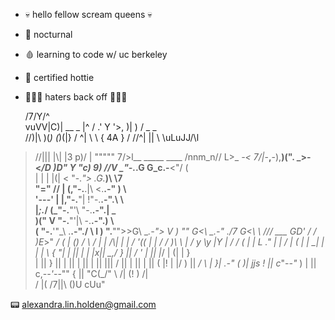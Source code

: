 - 💀 hello fellow scream queens 💀
- 🦇 nocturnal 
- 🩸 learning to code w/ uc berkeley
- 🦇 certified hottie
- 🔪🔪🔪 haters back off 🔪🔪🔪

  /7/Y/^\
  vuVV|C)|                        __ _
    \|^ /                       .'  Y '>,
    )| \)                      / _   _   \
   //)|\\                      )(_) (_)(|}
  / ^| \ \                     {  4A   } /
 //^| || \\                     \uLuJJ/\l
>//||| |\\\|                    |3    p)/
| """""  7/>l__ _____ ____      /nnm_n//
L>_   _-< 7/|_-__,__-)\,__)(".  \_>-<_/D
)D" Y "c)  9)       //V     \_"-._.__G G_c__.-__<"/ ( \
 | | |  |(|               < "-._"> _.G_.___)\   \7\
  \"=" // |              (,"-.__.|\ \<.__.-" )   \ \
   '---'  |              |,"-.__"| \!"-.__.-".\   \ \
     |_;._/              (_"-.__"'\ \"-.__.-".|    \_\
     )(" V                \"-.__"'|\ \-.__.-".)     \ \
        (                  "-.__'"\_\ \.__.-"./      \ l
         )                  ".__"">>G\ \__.-">        V )
                                ""  G<\ \_.-"        ./7
                                     G<\ \          ///
                                ___  GD'
                          /  /             )E_>"
                         _/  (             |  \()
                        / \ /              |  |
                        /\\|               |  |
                       / '((               |  |
                      /  / )\              \  |
                     /  y  \y              |Y |
                    /  /    (              |  |
                   L ."     |              |  /
                  | \(                     |  |
                   \_|                     |  |
                   |  \                    { "|
                   | ||                    |  |
                   |x||                    \_,/
                   } ||                    / \'
                   | ||                    |_/
                   | (|                    | }\
                   | ||                    } ||
                   | ||                    | ||
                   | ||                    |\||
                   / ||                    | ||
                   | ||                    ( |!
                   | |/                    ) ||
                 _/   \                    | }|
             _.-"_ ( )|   jjs              ! ||
          c_"-_-"_    )                    | ||
           c,-_-'_--""                     { ||
           "C(_/"                          \ /|
                                           (! )
                                           /| \
                                          /  |(
                                         /7||\\
                                        ()U cUu"

📟 alexandra.lin.holden@gmail.com

<!---
descardi-b/descardi-b is a ✨ special ✨ repository because its `README.md` (this file) appears on your GitHub profile.
You can click the Preview link to take a look at your changes.
--->
